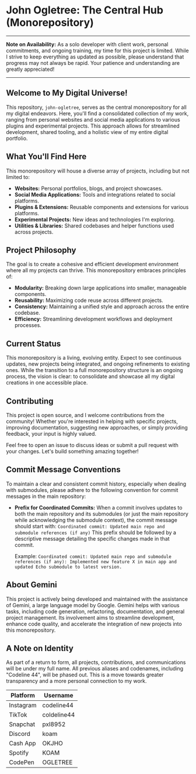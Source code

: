 # John Ogletree: The Central Hub (Monorepository)

***

**Note on Availability:** As a solo developer with client work, personal commitments, and ongoing training, my time for this project is limited. While I strive to keep everything as updated as possible, please understand that progress may not always be rapid. Your patience and understanding are greatly appreciated!

***

## Welcome to My Digital Universe!

This repository, `john-ogletree`, serves as the central monorepository for all my digital endeavors. Here, you'll find a consolidated collection of my work, ranging from personal websites and social media applications to various plugins and experimental projects. This approach allows for streamlined development, shared tooling, and a holistic view of my entire digital portfolio.

## What You'll Find Here

This monorepository will house a diverse array of projects, including but not limited to:

*   **Websites:** Personal portfolios, blogs, and project showcases.
*   **Social Media Applications:** Tools and integrations related to social platforms.
*   **Plugins & Extensions:** Reusable components and extensions for various platforms.
*   **Experimental Projects:** New ideas and technologies I'm exploring.
*   **Utilities & Libraries:** Shared codebases and helper functions used across projects.

## Project Philosophy

The goal is to create a cohesive and efficient development environment where all my projects can thrive. This monorepository embraces principles of:

*   **Modularity:** Breaking down large applications into smaller, manageable components.
*   **Reusability:** Maximizing code reuse across different projects.
*   **Consistency:** Maintaining a unified style and approach across the entire codebase.
*   **Efficiency:** Streamlining development workflows and deployment processes.

## Current Status

This monorepository is a living, evolving entity. Expect to see continuous updates, new projects being integrated, and ongoing refinements to existing ones. While the transition to a full monorepository structure is an ongoing process, the vision is clear: to consolidate and showcase all my digital creations in one accessible place.

## Contributing

This project is open source, and I welcome contributions from the community! Whether you're interested in helping with specific projects, improving documentation, suggesting new approaches, or simply providing feedback, your input is highly valued.

Feel free to open an issue to discuss ideas or submit a pull request with your changes. Let's build something amazing together!

## Commit Message Conventions

To maintain a clear and consistent commit history, especially when dealing with submodules, please adhere to the following convention for commit messages in the main repository:

*   **Prefix for Coordinated Commits:** When a commit involves updates to both the main repository and its submodules (or just the main repository while acknowledging the submodule context), the commit message should start with:
    `Coordinated commit: Updated main repo and submodule references (if any)`
    This prefix should be followed by a descriptive message detailing the specific changes made in that commit.

    Example:
    `Coordinated commit: Updated main repo and submodule references (if any): Implemented new feature X in main app and updated Echo submodule to latest version.`

## About Gemini

This project is actively being developed and maintained with the assistance of Gemini, a large language model by Google. Gemini helps with various tasks, including code generation, refactoring, documentation, and general project management. Its involvement aims to streamline development, enhance code quality, and accelerate the integration of new projects into this monorepository.

## A Note on Identity

As part of a return to form, all projects, contributions, and communications will be under my full name. All previous aliases and codenames, including "Codeline 44", will be phased out. This is a move towards greater transparency and a more personal connection to my work.

| Platform  | Username    |
|-----------|-------------|
| Instagram | codeline44  |
| TikTok    | coldeline44 |
| Snapchat  | pxl8952     |
| Discord   | koam        |
| Cash App  | OKJHO       |
| Spotify   | KOAM        |
| CodePen   | OGLETREE    |